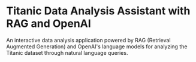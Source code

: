 # Titanic Data Analysis Assistant with RAG and OpenAI

An interactive data analysis application powered by RAG (Retrieval Augmented Generation) and OpenAI's language models for analyzing the Titanic dataset through natural language queries.



